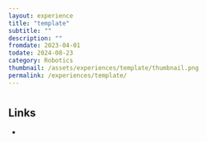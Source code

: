 ```yaml
---
layout: experience
title: "template"
subtitle: ""
description: ""
fromdate: 2023-04-01
todate: 2024-08-23
category: Robotics
thumbnail: /assets/experiences/template/thumbnail.png
permalink: /experiences/template/
---
```


#

## Links

-

